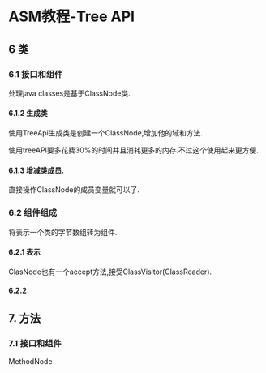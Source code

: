 # ASM教程-Tree API
## 6 类
### 6.1 接口和组件
处理java classes是基于ClassNode类.

#### 6.1.2 生成类
使用TreeApi生成类是创建一个ClassNode,增加他的域和方法.

使用treeAPI要多花费30%的时间并且消耗更多的内存.不过这个使用起来更方便.

#### 6.1.3 增减类成员.
直接操作ClassNode的成员变量就可以了.
### 6.2 组件组成
将表示一个类的字节数组转为组件.
#### 6.2.1 表示
ClasNode也有一个accept方法,接受ClassVisitor(ClassReader).
#### 6.2.2 

## 7. 方法
### 7.1 接口和组件
MethodNode
